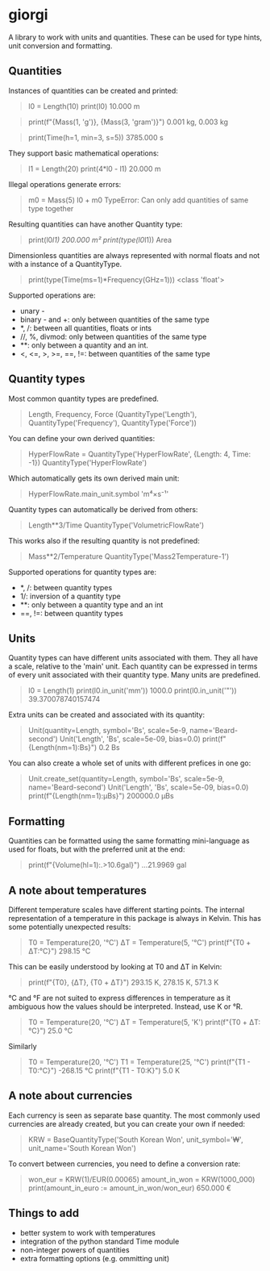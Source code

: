 # giorgi
A library to work with units and quantities. These can be used for type hints, unit conversion and formatting.


## Quantities

Instances of quantities can be created and printed:
> l0 = Length(10)
> print(l0)
10.000 m

> print(f"{Mass(1, 'g')}, {Mass(3, 'gram')}") 
0.001 kg, 0.003 kg

> print(Time(h=1, min=3, s=5))
3785.000 s

They support basic mathematical operations:
> l1 = Length(20)
> print(4*l0 - l1)
20.000 m

Illegal operations generate errors:
> m0 = Mass(5)
> l0 + m0
TypeError: Can only add quantities of same type together

Resulting quantities can have another Quantity type:
> print(l0*l1)
200.000 m²
> print(type(l0*l1))
Area

Dimensionless quantities are always represented with normal floats and not with a instance of a QuantityType.
> print(type(Time(ms=1)*Frequency(GHz=1)))
<class 'float'>

Supported operations are:

* unary -
* binary - and +: only between quantities of the same type
* *, /: between all quantities, floats or ints
* //, %, divmod: only between quantities of the same type
* **: only between a quantity and an int.
* <, <=, >, >=, ==, !=: between quantities of the same type


## Quantity types

Most common quantity types are predefined.
> Length, Frequency, Force
(QuantityType('Length'), QuantityType('Frequency'), QuantityType('Force'))

You can define your own derived quantities:
> HyperFlowRate = QuantityType('HyperFlowRate', {Length: 4, Time: -1})
QuantityType('HyperFlowRate')

Which automatically gets its own derived main unit:
> HyperFlowRate.main_unit.symbol
'm⁴×s⁻¹'

Quantity types can automatically be derived from others:
> Length**3/Time
QuantityType('VolumetricFlowRate')

This works also if the resulting quantity is not predefined:
> Mass**2/Temperature
QuantityType('Mass2Temperature-1')

Supported operations for quantity types are:
* *, /: between quantity types
* 1/: inversion of a quantity type
* **: only between a quantity type and an int
* ==, !=: between quantity types


## Units
Quantity types can have different units associated with them. They all have a scale, relative to the 'main' unit. Each quantity can be expressed in terms of every unit associated with their quantity type. Many units are predefined.
> l0 = Length(1)
> print(l0.in_unit('mm'))
1000.0
> print(l0.in_unit('"'))
39.370078740157474

Extra units can be created and associated with its quantity:
> Unit(quantity=Length, symbol='Bs', scale=5e-9, name='Beard-second')
Unit('Length', 'Bs', scale=5e-09, bias=0.0)
> print(f"{Length(nm=1):Bs}") 
0.2 Bs

You can also create a whole set of units with different prefices in one go:
> Unit.create_set(quantity=Length, symbol='Bs', scale=5e-9, name='Beard-second')
Unit('Length', 'Bs', scale=5e-09, bias=0.0)
> print(f"{Length(nm=1):μBs}")
200000.0 μBs


## Formatting
Quantities can be formatted using the same formatting mini-language as used for floats, but with the preferred unit at the end:
> print(f"{Volume(hl=1):.>10.6gal}")
...21.9969 gal


## A note about temperatures
Different temperature scales have different starting points. The internal representation of a temperature in
this package is always in Kelvin. This has some potentially unexpected results:
> T0 = Temperature(20, '°C')
> ΔT = Temperature(5, '°C')
> print(f"{T0 + ΔT:°C}")
298.15 °C

This can be easily understood by looking at T0 and ΔT in Kelvin:
> print(f"{T0}, {ΔT}, {T0 + ΔT}")
293.15 K, 278.15 K, 571.3 K

°C and °F are not suited to express differences in temperature as it ambiguous how the values should be interpreted. Instead, use K or °R.
> T0 = Temperature(20, '°C')
> ΔT = Temperature(5, 'K')
> print(f"{T0 + ΔT:°C}")
25.0 °C

Similarly
> T0 = Temperature(20, '°C')
> T1 = Temperature(25, '°C')
> print(f"{T1 - T0:°C}")
-268.15 °C
> print(f"{T1 - T0:K}")
5.0 K


## A note about currencies
Each currency is seen as separate base quantity. The most commonly used currencies are already created,
but you can create your own if needed:
> KRW = BaseQuantityType('South Korean Won', unit_symbol='₩', unit_name='South Korean Won')

To convert between currencies, you need to define a conversion rate:
> won_eur = KRW(1)/EUR(0.00065)
> amount_in_won = KRW(1000_000)
> print(amount_in_euro := amount_in_won/won_eur)
650.000 €


## Things to add
* better system to work with temperatures
* integration of the python standard Time module
* non-integer powers of quantities
* extra formatting options (e.g. ommitting unit)
